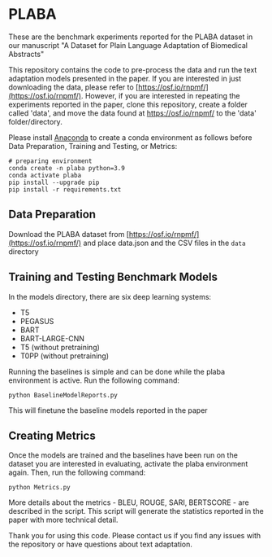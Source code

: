 # PLABA

These are the benchmark experiments reported for the PLABA dataset in our manuscript "A Dataset for Plain Language Adaptation of Biomedical Abstracts"

This repository contains the code to pre-process the data and run the text adaptation models presented in the paper.
If you are interested in just downloading the data, please refer to [https://osf.io/rnpmf/](https://osf.io/rnpmf/). However, if you are interested in repeating the experiments reported in the paper, clone this repository, create a folder called 'data', and move the data found at https://osf.io/rnpmf/ to the 'data' folder/directory.

Please install [Anaconda](https://www.anaconda.com/distribution/) to create a conda environment as follows before Data Preparation, Training and Testing, or Metrics:
```shell script
# preparing environment
conda create -n plaba python=3.9
conda activate plaba
pip install --upgrade pip
pip install -r requirements.txt
```

## Data Preparation
Download the PLABA dataset from [https://osf.io/rnpmf/](https://osf.io/rnpmf/) and place data.json and the CSV files in the `data` directory

## Training and Testing Benchmark Models
In the models directory, there are six deep learning systems:

* T5
* PEGASUS
* BART
* BART-LARGE-CNN
* T5 (without pretraining)
* T0PP (without pretraining)

Running the baselines is simple and can be done while the plaba environment is active. Run the following command:

```
python BaselineModelReports.py
```
This will finetune the baseline models reported in the paper

## Creating Metrics

Once the models are trained and the baselines have been run on the dataset you are interested in evaluating, activate the plaba environment again. 
Then, run the following command:

```
python Metrics.py
```
More details about the metrics - BLEU, ROUGE, SARI, BERTSCORE - are described in the script. This script will generate the statistics reported in the paper with more technical detail.

Thank you for using this code. Please contact us if you find any issues with the repository or have questions about text adaptation.
